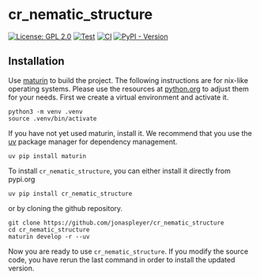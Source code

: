 # cr_nematic_structure
[![License: GPL 2.0](https://img.shields.io/github/license/jonaspleyer/cr_nematic_structure?style=flat-square)](https://opensource.org/license/gpl-2-0/)
[![Test](https://img.shields.io/github/actions/workflow/status/jonaspleyer/cr_nematic_structure/test.yml?label=Test&style=flat-square)](https://github.com/jonaspleyer/cr_nematic_structure/actions)
[![CI](https://img.shields.io/github/actions/workflow/status/jonaspleyer/cr_nematic_structure/CI.yml?label=CI&style=flat-square)](https://github.com/jonaspleyer/cr_nematic_structure/actions)
[![PyPI - Version](https://img.shields.io/pypi/v/cr_nematic_structure?style=flat-square)]()

## Installation
Use [maturin](https://github.com/PyO3/maturin) to build the project.
The following instructions are for nix-like operating systems.
Please use the resources at [python.org](https://python.org/) to adjust them for your needs.
First we create a virtual environment and activate it.

```
python3 -m venv .venv
source .venv/bin/activate
```

If you have not yet used maturin, install it.
We recommend that you use the [uv](https://github.com/astral-sh/uv) package manager for dependency
management.

```
uv pip install maturin
```

To install `cr_nematic_structure`, you can either install it directly from pypi.org

```
uv pip install cr_nematic_structure
```

or by cloning the github repository.

```
git clone https://github.com/jonaspleyer/cr_nematic_structure
cd cr_nematic_structure
maturin develop -r --uv
```

Now you are ready to use `cr_nematic_structure`.
If you modify the source code, you have rerun the last command in order to install the updated
version.
